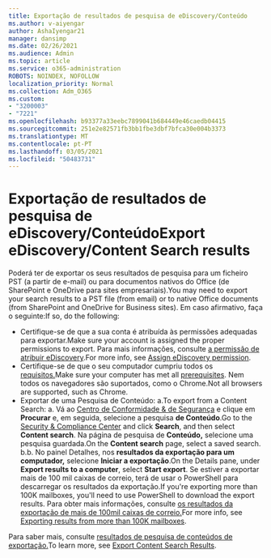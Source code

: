 ```yaml
---
title: Exportação de resultados de pesquisa de eDiscovery/Conteúdo
ms.author: v-aiyengar
author: AshaIyengar21
manager: dansimp
ms.date: 02/26/2021
ms.audience: Admin
ms.topic: article
ms.service: o365-administration
ROBOTS: NOINDEX, NOFOLLOW
localization_priority: Normal
ms.collection: Adm_O365
ms.custom:
- "3200003"
- "7221"
ms.openlocfilehash: b93377a33eebc7899041b684449e46caedb04415
ms.sourcegitcommit: 251e2e82571fb3bb1fbe3dbf7bfca30e004b3373
ms.translationtype: MT
ms.contentlocale: pt-PT
ms.lasthandoff: 03/05/2021
ms.locfileid: "50483731"
---
```

# <a name="export-ediscoverycontent-search-results"></a><span data-ttu-id="1f065-102">Exportação de resultados de pesquisa de eDiscovery/Conteúdo</span><span class="sxs-lookup"><span data-stu-id="1f065-102">Export eDiscovery/Content Search results</span></span>

<span data-ttu-id="1f065-103">Poderá ter de exportar os seus resultados de pesquisa para um ficheiro PST (a partir de e-mail) ou para documentos nativos do Office (de SharePoint e OneDrive para sites empresariais).</span><span class="sxs-lookup"><span data-stu-id="1f065-103">You may need to export your search results to a PST file (from email) or to native Office documents (from SharePoint and OneDrive for Business sites).</span></span> <span data-ttu-id="1f065-104">Em caso afirmativo, faça o seguinte:</span><span class="sxs-lookup"><span data-stu-id="1f065-104">If so, do the following:</span></span>

- <span data-ttu-id="1f065-105">Certifique-se de que a sua conta é atribuída às permissões adequadas para exportar.</span><span class="sxs-lookup"><span data-stu-id="1f065-105">Make sure your account is assigned the proper permissions to export.</span></span> <span data-ttu-id="1f065-106">Para mais informações, consulte [a permissão de atribuir eDiscovery](https://go.microsoft.com/fwlink/?linkid=2102406).</span><span class="sxs-lookup"><span data-stu-id="1f065-106">For more info, see [Assign eDiscovery permission](https://go.microsoft.com/fwlink/?linkid=2102406).</span></span>
- <span data-ttu-id="1f065-107">Certifique-se de que o seu computador cumpriu todos os [requisitos.](https://docs.microsoft.com/office365/securitycompliance/export-search-results#before-you-begin)</span><span class="sxs-lookup"><span data-stu-id="1f065-107">Make sure your computer has met all [prerequisites](https://docs.microsoft.com/office365/securitycompliance/export-search-results#before-you-begin).</span></span> <span data-ttu-id="1f065-108">Nem todos os navegadores são suportados, como o Chrome.</span><span class="sxs-lookup"><span data-stu-id="1f065-108">Not all browsers are supported, such as Chrome.</span></span>
- <span data-ttu-id="1f065-109">Exportar de uma Pesquisa de Conteúdo: a.</span><span class="sxs-lookup"><span data-stu-id="1f065-109">To export from a Content Search: a.</span></span> <span data-ttu-id="1f065-110">Vá ao [Centro de Conformidade & de Segurança](https://protection.office.com/contentsearch) e clique em **Procurar** e, em seguida, selecione a pesquisa **de Conteúdo**.</span><span class="sxs-lookup"><span data-stu-id="1f065-110">Go to the [Security & Compliance Center](https://protection.office.com/contentsearch) and click **Search**, and then select **Content search**.</span></span> <span data-ttu-id="1f065-111">Na página de pesquisa de **Conteúdo,** selecione uma pesquisa guardada.</span><span class="sxs-lookup"><span data-stu-id="1f065-111">On the **Content search** page, select a saved search.</span></span>
    <span data-ttu-id="1f065-112">b.</span><span class="sxs-lookup"><span data-stu-id="1f065-112">b.</span></span> <span data-ttu-id="1f065-113">No painel Detalhes, nos **resultados da exportação para um computador,** selecione **Iniciar a exportação**.</span><span class="sxs-lookup"><span data-stu-id="1f065-113">On the Details pane, under **Export results to a computer**, select **Start export**.</span></span> <span data-ttu-id="1f065-114">Se estiver a exportar mais de 100 mil caixas de correio, terá de usar o PowerShell para descarregar os resultados da exportação.</span><span class="sxs-lookup"><span data-stu-id="1f065-114">If you're exporting more than 100K mailboxes, you'll need to use PowerShell to download the export results.</span></span> <span data-ttu-id="1f065-115">Para obter mais informações, consulte [os resultados da exportação de mais de 100mil caixas de correio.](https://go.microsoft.com/fwlink/?linkid=2143861)</span><span class="sxs-lookup"><span data-stu-id="1f065-115">For more info, see [Exporting results from more than 100K mailboxes](https://go.microsoft.com/fwlink/?linkid=2143861).</span></span>

<span data-ttu-id="1f065-116">Para saber mais, consulte [resultados de pesquisa de conteúdos de exportação.](https://go.microsoft.com/fwlink/?linkid=2102118)</span><span class="sxs-lookup"><span data-stu-id="1f065-116">To learn more, see [Export Content Search Results](https://go.microsoft.com/fwlink/?linkid=2102118).</span></span>